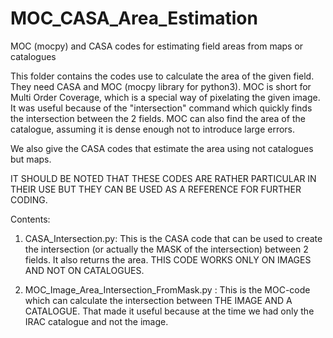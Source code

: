 # MOC_CASA_Area_Estimation
MOC (mocpy) and CASA codes for estimating field areas from maps or catalogues


This folder contains the codes use to calculate the area of
the given field. They need CASA and MOC (mocpy library for python3).
MOC is short for Multi Order Coverage, which is a special
way of pixelating the given image. It was useful because
of the "intersection" command which quickly finds the
intersection between the 2 fields. MOC can also find the
area of the catalogue, assuming it is dense enough not to
introduce large errors.

We also give the CASA codes that estimate the area
using not catalogues but maps.

IT SHOULD BE NOTED THAT THESE CODES ARE RATHER PARTICULAR IN
THEIR USE BUT THEY CAN BE USED AS A REFERENCE FOR FURTHER CODING.

Contents:
1) CASA_Intersection.py:      This is the CASA code
                              that can be used to create the intersection
                              (or actually the MASK of the intersection)
                              between 2 fields. It also returns the area.
                              THIS CODE WORKS ONLY ON IMAGES AND NOT ON
                              CATALOGUES.

2) MOC_Image_Area_Intersection_FromMask.py :     This is the MOC-code
                                                 which can calculate the intersection between THE IMAGE AND A CATALOGUE. That made it useful
                                                 because at the time we had only the IRAC catalogue
                                                 and not the image.
             

